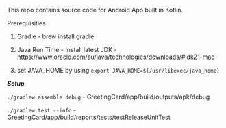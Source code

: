 This repo contains source code for Android App built in Kotlin.

Prerequisities

1) Gradle - brew install gradle

2) Java Run Time - Install latest JDK - https://www.oracle.com/au/java/technologies/downloads/#jdk21-mac

3) set JAVA_HOME by using ```export JAVA_HOME=$(/usr/libexec/java_home)```

***Setup***

```./gradlew assemble debug``` - GreetingCard/app/build/outputs/apk/debug

```./gradlew test --info``` -  GreetingCard/app/build/reports/tests/testReleaseUnitTest
